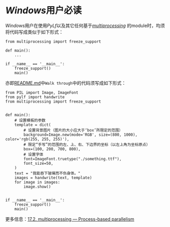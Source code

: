 # *Windows*用户必读
*Windows*用户在使用*PyLf*以及其它任何基于[*multiprocessing*](https://docs.python.org/3.6/library/multiprocessing.html)
的module时，均须将代码写成类似于如下形式：

    from multiprocessing import freeze_support
    
    def main():
        ...
        
    if __name__ == '__main__':
        freeze_support()
        main()


亦即[README.md](../README.md)中`Walk through`中的代码须写成如下形式：

    from PIL import Image, ImageFont
    from pylf import handwrite
    from multiprocessing import freeze_support
    
    
    def main():
        # 设置模板的参数
        template = dict(
            # 设置背景图片（图片的大小应大于‘box’所限定的范围）
            background=Image.new(mode='RGB', size=(800, 1000), color='rgb(255, 255, 255)'),
            # 限定“手写”的范围的左、上、右、下边界的坐标（以左上角为坐标原点）
            box=(100, 200, 700, 800),
            # 设置字体
            font=ImageFont.truetype("./something.ttf"),
            font_size=50,
        )
        text = "我能吞下玻璃而不伤身体。"
        images = handwrite(text, template)
        for image in images:
            image.show()
    
    
    if __name__ == '__main__':
        freeze_support()
        main()


更多信息：[17.2. multiprocessing — Process-based parallelism](https://docs.python.org/3.6/library/multiprocessing.html#module-multiprocessing)
